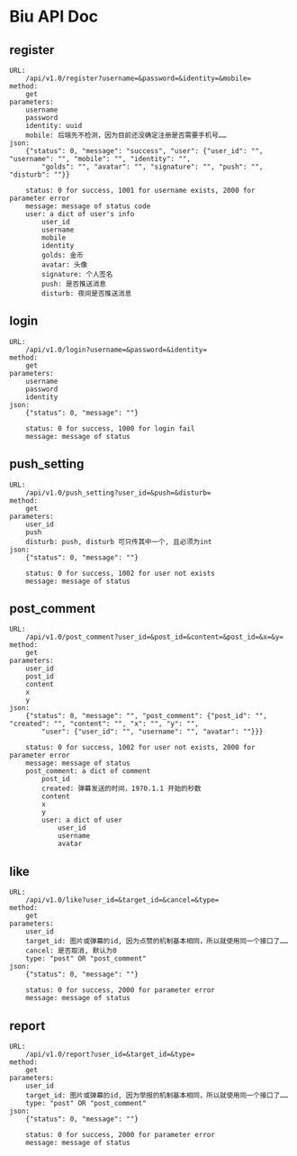 Biu API Doc
===

register
---
    URL:
        /api/v1.0/register?username=&password=&identity=&mobile=
    method:
        get
    parameters:
        username
        password
        identity: uuid
        mobile: 后端先不检测，因为目前还没确定注册是否需要手机号……
    json:
        {"status": 0, "message": "success", "user": {"user_id": "", "username": "", "mobile": "", "identity": "",
            "golds": "", "avatar": "", "signature": "", "push": "", "disturb": ""}}
            
        status: 0 for success, 1001 for username exists, 2000 for parameter error
        message: message of status code
        user: a dict of user's info
            user_id
            username
            mobile
            identity
            golds: 金币
            avatar: 头像
            signature: 个人签名
            push: 是否推送消息
            disturb: 夜间是否推送消息
            
login
---
    URL:
        /api/v1.0/login?username=&password=&identity=
    method:
        get
    parameters:
        username
        password
        identity
    json:
        {"status": 0, "message": ""}
        
        status: 0 for success, 1000 for login fail
        message: message of status
        
push_setting
---
    URL:
        /api/v1.0/push_setting?user_id=&push=&disturb=
    method:
        get
    parameters:
        user_id
        push
        disturb: push, disturb 可只传其中一个, 且必须为int
    json:
        {"status": 0, "message": ""}
        
        status: 0 for success, 1002 for user not exists
        message: message of status
        
post_comment
---
    URL:
        /api/v1.0/post_comment?user_id=&post_id=&content=&post_id=&x=&y=
    method:
        get
    parameters:
        user_id
        post_id
        content
        x
        y
    json:
        {"status": 0, "message": "", "post_comment": {"post_id": "", "created": "", "content": "", "x": "", "y": "",
            "user": {"user_id": "", "username": "", "avatar": ""}}}
        
        status: 0 for success, 1002 for user not exists, 2000 for parameter error
        message: message of status
        post_comment: a dict of comment
            post_id
            created: 弹幕发送的时间，1970.1.1 开始的秒数
            content
            x
            y
            user: a dict of user
                user_id
                username
                avatar
                
like
---
    URL:
        /api/v1.0/like?user_id=&target_id=&cancel=&type=
    method:
        get
    parameters:
        user_id
        target_id: 图片或弹幕的id, 因为点赞的机制基本相同，所以就使用同一个接口了……
        cancel: 是否取消, 默认为0
        type: "post" OR "post_comment"
    json:
        {"status": 0, "message": ""}
        
        status: 0 for success, 2000 for parameter error
        message: message of status
        
report
---
    URL:
        /api/v1.0/report?user_id=&target_id=&type=
    method:
        get
    parameters:
        user_id
        target_id: 图片或弹幕的id, 因为举报的机制基本相同，所以就使用同一个接口了……
        type: "post" OR "post_comment"
    json:
        {"status": 0, "message": ""}
        
        status: 0 for success, 2000 for parameter error
        message: message of status
        